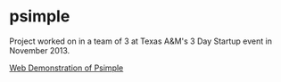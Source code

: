 psimple
=======

Project worked on in a team of 3 at Texas A&amp;M's 3 Day Startup event in November 2013.

<a href="http://www.mendedreality.com/3DS" target="_blank">Web Demonstration of Psimple</a>
